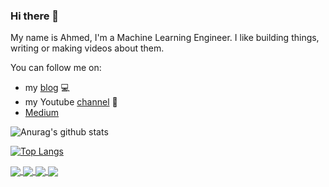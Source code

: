 ### Hi there 👋

My name is Ahmed, I'm a Machine Learning Engineer. I like building things, writing or making videos about them.

You can follow me on:

- my [blog](https://ahmedbesbes.com) 💻 
- my Youtube [channel](https://www.youtube.com/channel/UCP1M7FpkpNljH4r6ORiRg6g) 🎥 
- [Medium](https://medium.com/@ahmedbesbes)


![Anurag's github stats](https://github-readme-stats.vercel.app/api?username=ahmedbesbes&show_icons=true&theme=dracula)


[![Top Langs](https://github-readme-stats.vercel.app/api/top-langs/?username=ahmedbesbes&hide=html&layout=compact&theme=dracula)](https://github.com/ahmedbesbes/github-readme-stats)


<a href="https://github.com/ahmedbesbes/cartoonify">
  <!-- Change the `github-readme-stats.anuraghazra1.vercel.app` to `github-readme-stats.vercel.app`  -->
  <img align="center" src="https://github-readme-stats.vercel.app/api/pin/?username=ahmedbesbes&repo=cartoonify&theme=tokyonight" />
</a>    
<a href="https://github.com/ahmedbesbes/character-based-cnn">
  <!-- Change the `github-readme-stats.anuraghazra1.vercel.app` to `github-readme-stats.vercel.app`  -->
  <img align="center" src="https://github-readme-stats.vercel.app/api/pin/?username=ahmedbesbes&repo=character-based-cnn&theme=tokyonight" />
</a>

<a href="https://github.com/ahmedbesbes/Neural-Network-from-scratch">
  <!-- Change the `github-readme-stats.anuraghazra1.vercel.app` to `github-readme-stats.vercel.app`  -->
  <img align="center" src="https://github-readme-stats.vercel.app/api/pin/?username=ahmedbesbes&repo=Neural-Network-from-scratch&theme=tokyonight" />
</a>    

<a href="https://github.com/ahmedbesbes/mrnet">
  <!-- Change the `github-readme-stats.anuraghazra1.vercel.app` to `github-readme-stats.vercel.app`  -->
  <img align="center" src="https://github-readme-stats.vercel.app/api/pin/?username=ahmedbesbes&repo=mrnet&theme=tokyonight" />
</a>
